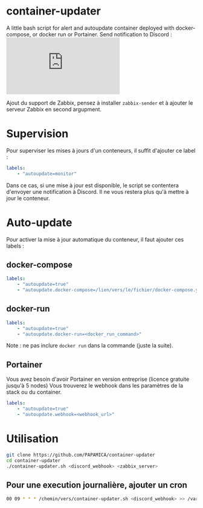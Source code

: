 # container-updater
A little bash script for alert and autoupdate container deployed with docker-compose, or docker run or Portainer.
Send notification to Discord :
![ohunebellenotif](https://send.papamica.fr/f.php?h=25rsdWHk&p=1)

Ajout du support de Zabbix, pensez à installer `zabbix-sender` et à ajouter le serveur Zabbix en second argupment.
# Supervision
Pour superviser les mises à jours d'un conteneurs, il suffit d'ajouter ce label :
```yaml
labels:
    - "autoupdate=monitor"
```
Dans ce cas, si une mise à jour est disponible, le script se contentera d'envoyer une notification à Discord.
Il ne vous restera plus qu'à mettre à jour le conteneur.

# Auto-update
Pour activer la mise à jour automatique du conteneur, il faut ajouter ces labels :

## docker-compose
```yaml
labels:
    - "autoupdate=true"
    - "autoupdate.docker-compose=/lien/vers/le/fichier/docker-compose.yml"
```

## docker-run
```yaml
labels:
    - "autoupdate=true"
    - "autoupdate.docker-run=<docker_run_command>"
```
Note : ne pas inclure `docker run` dans la commande (juste la suite).

## Portainer
Vous avez besoin d'avoir Portainer en version entreprise (licence gratuite jusqu'à 5 nodes)
Vous trouverez le webhook dans les paramètres de la stack ou du container.
```yaml
labels:
    - "autoupdate=true"
    - "autoupdate.webhook=<webhook_url>"
```

# Utilisation
```bash
git clone https://github.com/PAPAMICA/container-updater
cd container-updater
./container-updater.sh <discord_webhook> <zabbix_server>
```

## Pour une execution journalière, ajouter un cron
```bash
00 09 * * * /chemin/vers/container-updater.sh <discord_webhook> >> /var/log/container-updater.log
```

